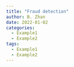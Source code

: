 ```yaml
---
title: "Fraud detection"
author: B. Zhan
date: 2022-01-02
categories: 
  - Example1
  - Example2
tags:
  - Example1
  - Example2
---
```

